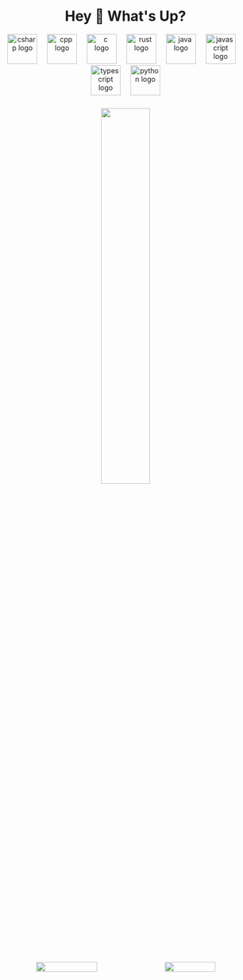 <h1 align="center">Hey 👋 What's Up?</h1>

<div align="center">
  <img src="https://skillicons.dev/icons?i=cs" height="60" alt="csharp logo" />
  <img width="12" />
  <img src="https://skillicons.dev/icons?i=cpp" height="60" alt="cpp logo" />
  <img width="12" />
  <img src="https://skillicons.dev/icons?i=c" height="60" alt="c logo" />
  <img width="12" />
  <img src="https://skillicons.dev/icons?i=rust" height="60" alt="rust logo" />
  <img width="12" />
  <img src="https://skillicons.dev/icons?i=java" height="60" alt="java logo" />
  <img width="12" />
  <img src="https://skillicons.dev/icons?i=js" height="60" alt="javascript logo" />
  <img width="12" />
  <img src="https://skillicons.dev/icons?i=ts" height="60" alt="typescript logo" />
  <img width="12" />
  <img src="https://skillicons.dev/icons?i=py" height="60" alt="python logo" />
</div>

###

<div align="center">
  <img width="44%" src="https://github-readme-stats.vercel.app/api/top-langs/?username=SsSaDdD&theme=tokyonight&hide_border=true&include_all_commits=false&count_private=false&layout=compact" />
</div>
<div align="center" style="display: flex; justify-content: center; gap: 10px; flex-wrap: wrap;">
  <img width="49.5%" src="https://nirzak-streak-stats.vercel.app/?user=SsSaDdD&theme=tokyonight&hide_border=true" />
  <img width="45%" src="https://github-readme-stats.vercel.app/api?username=SsSaDdD&theme=tokyonight&hide_border=true&include_all_commits=false&count_private=false" />
</div>
